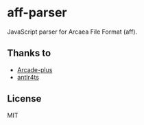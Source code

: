 # aff-parser

JavaScript parser for Arcaea File Format (aff).

## Thanks to

- [Arcade-plus](https://github.com/yojohanshinwataikei/Arcade-plus)
- [antlr4ts](https://github.com/tunnelvisionlabs/antlr4ts)

## License

MIT
